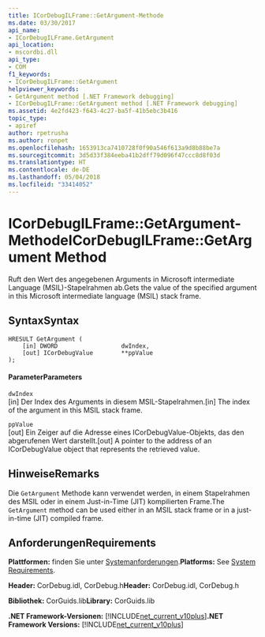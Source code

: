 ```yaml
---
title: ICorDebugILFrame::GetArgument-Methode
ms.date: 03/30/2017
api_name:
- ICorDebugILFrame.GetArgument
api_location:
- mscordbi.dll
api_type:
- COM
f1_keywords:
- ICorDebugILFrame::GetArgument
helpviewer_keywords:
- GetArgument method [.NET Framework debugging]
- ICorDebugILFrame::GetArgument method [.NET Framework debugging]
ms.assetid: 4e2fd423-f643-4c27-ba5f-41b5ebc3b416
topic_type:
- apiref
author: rpetrusha
ms.author: ronpet
ms.openlocfilehash: 1653913ca7410728f0f90a546f613a9d8b88be7a
ms.sourcegitcommit: 3d5d33f384eeba41b2dff79d096f47ccc8d8f03d
ms.translationtype: HT
ms.contentlocale: de-DE
ms.lasthandoff: 05/04/2018
ms.locfileid: "33414052"
---
```

# <a name="icordebugilframegetargument-method"></a><span data-ttu-id="3b83c-102">ICorDebugILFrame::GetArgument-Methode</span><span class="sxs-lookup"><span data-stu-id="3b83c-102">ICorDebugILFrame::GetArgument Method</span></span>
<span data-ttu-id="3b83c-103">Ruft den Wert des angegebenen Arguments in Microsoft intermediate Language (MSIL)-Stapelrahmen ab.</span><span class="sxs-lookup"><span data-stu-id="3b83c-103">Gets the value of the specified argument in this Microsoft intermediate language (MSIL) stack frame.</span></span>  
  
## <a name="syntax"></a><span data-ttu-id="3b83c-104">Syntax</span><span class="sxs-lookup"><span data-stu-id="3b83c-104">Syntax</span></span>  
  
```  
HRESULT GetArgument (  
    [in] DWORD                  dwIndex,  
    [out] ICorDebugValue        **ppValue  
);  
```  
  
#### <a name="parameters"></a><span data-ttu-id="3b83c-105">Parameter</span><span class="sxs-lookup"><span data-stu-id="3b83c-105">Parameters</span></span>  
 `dwIndex`  
 <span data-ttu-id="3b83c-106">[in] Der Index des Arguments in diesem MSIL-Stapelrahmen.</span><span class="sxs-lookup"><span data-stu-id="3b83c-106">[in] The index of the argument in this MSIL stack frame.</span></span>  
  
 `ppValue`  
 <span data-ttu-id="3b83c-107">[out] Ein Zeiger auf die Adresse eines ICorDebugValue-Objekts, das den abgerufenen Wert darstellt.</span><span class="sxs-lookup"><span data-stu-id="3b83c-107">[out] A pointer to the address of an ICorDebugValue object that represents the retrieved value.</span></span>  
  
## <a name="remarks"></a><span data-ttu-id="3b83c-108">Hinweise</span><span class="sxs-lookup"><span data-stu-id="3b83c-108">Remarks</span></span>  
 <span data-ttu-id="3b83c-109">Die `GetArgument` Methode kann verwendet werden, in einem Stapelrahmen des MSIL oder in einem Just-in-Time (JIT) kompilierten Frame.</span><span class="sxs-lookup"><span data-stu-id="3b83c-109">The `GetArgument` method can be used either in an MSIL stack frame or in a just-in-time (JIT) compiled frame.</span></span>  
  
## <a name="requirements"></a><span data-ttu-id="3b83c-110">Anforderungen</span><span class="sxs-lookup"><span data-stu-id="3b83c-110">Requirements</span></span>  
 <span data-ttu-id="3b83c-111">**Plattformen:** finden Sie unter [Systemanforderungen](../../../../docs/framework/get-started/system-requirements.md).</span><span class="sxs-lookup"><span data-stu-id="3b83c-111">**Platforms:** See [System Requirements](../../../../docs/framework/get-started/system-requirements.md).</span></span>  
  
 <span data-ttu-id="3b83c-112">**Header:** CorDebug.idl, CorDebug.h</span><span class="sxs-lookup"><span data-stu-id="3b83c-112">**Header:** CorDebug.idl, CorDebug.h</span></span>  
  
 <span data-ttu-id="3b83c-113">**Bibliothek:** CorGuids.lib</span><span class="sxs-lookup"><span data-stu-id="3b83c-113">**Library:** CorGuids.lib</span></span>  
  
 <span data-ttu-id="3b83c-114">**.NET Framework-Versionen:** [!INCLUDE[net_current_v10plus](../../../../includes/net-current-v10plus-md.md)]</span><span class="sxs-lookup"><span data-stu-id="3b83c-114">**.NET Framework Versions:** [!INCLUDE[net_current_v10plus](../../../../includes/net-current-v10plus-md.md)]</span></span>
